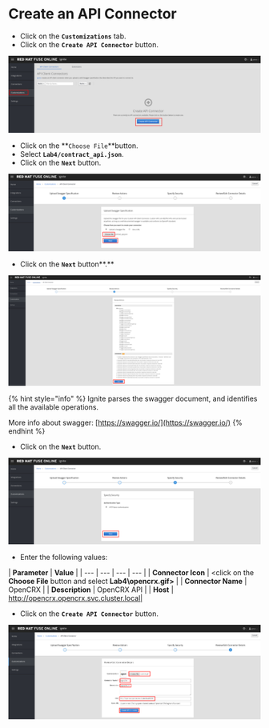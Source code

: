 # Create an API Connector

* Click on the  **`Customizations`** tab.
* Click on the **`Create API Connector`** button.

![](../.gitbook/assets/image%20%2860%29.png)

* Click on the **`Choose File`**button.
* Select **`Lab4/contract_api.json`**.
* Click on the **`Next`** button.

![](../.gitbook/assets/image%20%2814%29.png)

* Click on the  **`Next`** button**.**

![](../.gitbook/assets/image%20%2868%29.png)

{% hint style="info" %}
Ignite parses the swagger document, and identifies all the available operations. 

More info about  swagger: [https://swagger.io/](https://swagger.io/)
{% endhint %}

* Click on the **`Next`** button.

![](../.gitbook/assets/image%20%2827%29.png)

* Enter the following values:

| **Parameter** | **Value** |
| --- | --- | --- | --- |
| **Connector Icon** | &lt;click on the **Choose File** button and select **Lab4\opencrx.gif&gt;** |
| **Connector Name** | OpenCRX |
| **Description** | OpenCRX API |
| **Host** | http://opencrx.opencrx.svc.cluster.local|

* Click on the **`Create API Connector`** button.

![](../.gitbook/assets/image%20%28140%29.png)



